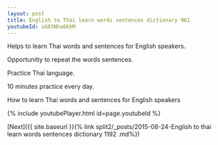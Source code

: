```yaml
---
layout: post
title: English to Thai learn words sentences dictionary 961 
youtubeId: zG83Nha6khM
---
```

 
 
Helps to learn Thai words and sentences for English speakers.

Opportunitiy to repeat the words sentences. 

Practice Thai language. 
 
10 minutes practice every day. 
 
How to learn Thai words and sentences for English speakers 
 
{% include youtubePlayer.html id=page.youtubeId %}
 
 
[Next]({{ site.baseurl }}{% link  split2/_posts/2015-08-24-English to thai learn words sentences dictionary 1192 .md%})
 
